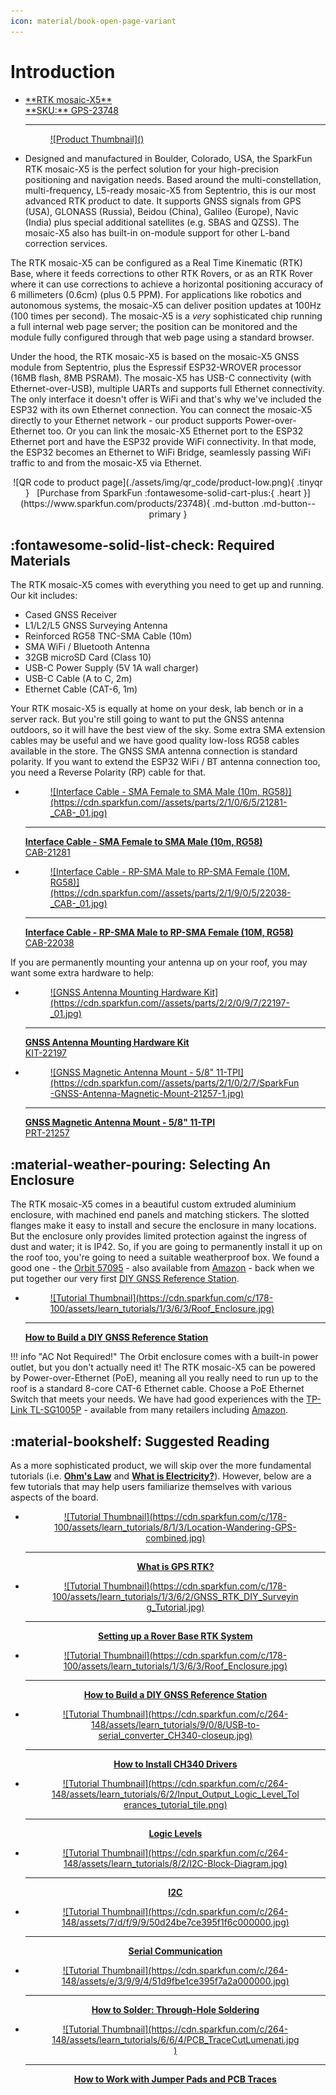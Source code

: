 ```yaml
---
icon: material/book-open-page-variant
---
```


# Introduction
<div class="grid cards desc" markdown>

-   <a href="https://www.sparkfun.com/products/23748">
	**RTK mosaic-X5**<br>
	**SKU:** GPS-23748
	
	---
	
	<figure markdown>
	![Product Thumbnail]()
	</figure></a>


-	Designed and manufactured in Boulder, Colorado, USA, the SparkFun RTK mosaic-X5 is the perfect solution for your high-precision positioning and navigation needs. Based around the multi-constellation, multi-frequency, L5-ready mosaic-X5 from Septentrio, this is our most advanced RTK product to date. It supports GNSS signals from GPS (USA), GLONASS (Russia), Beidou (China), Galileo (Europe), Navic (India) plus special additional satellites (e.g. SBAS and QZSS). The mosaic-X5 also has built-in on-module support for other L-band correction services.

</div>

The RTK mosaic-X5 can be configured as a Real Time Kinematic (RTK) Base, where it feeds corrections to other RTK Rovers, or as an RTK Rover where it can use corrections to achieve a horizontal positioning accuracy of 6 millimeters (0.6cm) (plus 0.5 PPM). For applications like robotics and autonomous systems, the mosaic-X5 can deliver position updates at 100Hz (100 times per second). The mosaic-X5 is a _very_ sophisticated chip running a full internal web page server; the position can be monitored and the module fully configured through that web page using a standard browser.

Under the hood, the RTK mosaic-X5 is based on the mosaic-X5 GNSS module from Septentrio, plus the Espressif ESP32-WROVER processor (16MB flash, 8MB PSRAM). The mosaic-X5 has USB-C connectivity (with Ethernet-over-USB), multiple UARTs and supports full Ethernet connectivity. The only interface it doesn't offer is WiFi and that's why we've included the ESP32 with its own Ethernet connection. You can connect the mosaic-X5 directly to your Ethernet network - our product supports Power-over-Ethernet too. Or you can link the mosaic-X5 Ethernet port to the ESP32 Ethernet port and have the ESP32 provide WiFi connectivity. In that mode, the ESP32 becomes an Ethernet to WiFi Bridge, seamlessly passing WiFi traffic to and from the mosaic-X5 via Ethernet.

<center>
![QR code to product page](./assets/img/qr_code/product-low.png){ .tinyqr }&nbsp;&nbsp;&nbsp;[Purchase from SparkFun :fontawesome-solid-cart-plus:{ .heart }](https://www.sparkfun.com/products/23748){ .md-button .md-button--primary }
</center>

## :fontawesome-solid-list-check:&nbsp;Required Materials
The RTK mosaic-X5 comes with everything you need to get up and running. Our kit includes:

* Cased GNSS Receiver
* L1/L2/L5 GNSS Surveying Antenna
* Reinforced RG58 TNC-SMA Cable (10m)
* SMA WiFi / Bluetooth Antenna
* 32GB microSD Card (Class 10)
* USB-C Power Supply (5V 1A wall charger)
* USB-C Cable (A to C, 2m)
* Ethernet Cable (CAT-6, 1m)

Your RTK mosaic-X5 is equally at home on your desk, lab bench or in a server rack. But you're still going to want to put the GNSS antenna outdoors, so it will have the best view of the sky. Some extra SMA extension cables may be useful and we have good quality low-loss RG58 cables available in the store. The GNSS SMA antenna connection is standard polarity. If you want to extend the ESP32 WiFi / BT antenna connection too, you need a Reverse Polarity (RP) cable for that.

<div class="grid cards col-4" markdown>

-   <a href="https://www.sparkfun.com/products/21281">
	<figure markdown>
	![Interface Cable - SMA Female to SMA Male (10m, RG58)](https://cdn.sparkfun.com//assets/parts/2/1/0/6/5/21281-_CAB-_01.jpg)
	</figure>

	---

	**Interface Cable - SMA Female to SMA Male (10m, RG58)**<br>
	CAB-21281</a>

-   <a href="https://www.sparkfun.com/products/22038">
	<figure markdown>
	![Interface Cable - RP-SMA Male to RP-SMA Female (10M, RG58)](https://cdn.sparkfun.com//assets/parts/2/1/9/0/5/22038-_CAB-_01.jpg)
	</figure>

	---

	**Interface Cable - RP-SMA Male to RP-SMA Female (10M, RG58)**<br>
	CAB-22038</a>

</div>

If you are permanently mounting your antenna up on your roof, you may want some extra hardware to help:

<div class="grid cards col-4" markdown>

-   <a href="https://www.sparkfun.com/products/22197">
	<figure markdown>
	![GNSS Antenna Mounting Hardware Kit](https://cdn.sparkfun.com//assets/parts/2/2/0/9/7/22197-_01.jpg)
	</figure>

	---

	**GNSS Antenna Mounting Hardware Kit**<br>
	KIT-22197</a>

-   <a href="https://www.sparkfun.com/products/21257">
	<figure markdown>
	![GNSS Magnetic Antenna Mount - 5/8" 11-TPI](https://cdn.sparkfun.com//assets/parts/2/1/0/2/7/SparkFun-GNSS-Antenna-Magnetic-Mount-21257-1.jpg)
	</figure>

	---

	**GNSS Magnetic Antenna Mount - 5/8" 11-TPI**<br>
	PRT-21257</a>

</div>

## :material-weather-pouring:&nbsp;Selecting An Enclosure

The RTK mosaic-X5 comes in a beautiful custom extruded aluminium enclosure, with machined end panels and matching stickers. The slotted flanges make it easy to install and secure the enclosure in many locations. But the enclosure only provides limited protection against the ingress of dust and water; it is IP42. So, if you are going to permanently install it up on the roof too, you're going to need a suitable weatherproof box. We found a good one - the [Orbit 57095](https://www.orbitonline.com/products/gray-outdoor-timer-cabinet) - also available from [Amazon](https://www.amazon.com/Orbit-57095-Weather-Resistant-Outdoor-Mounted-Controller/dp/B000VYGMF2) - back when we put together our very first [DIY GNSS Reference Station](https://learn.sparkfun.com/tutorials/how-to-build-a-diy-gnss-reference-station#mini-computer-setup-option-1).

-   <a href="https://learn.sparkfun.com/tutorials/1363">
	<figure markdown>
	![Tutorial Thumbnail](https://cdn.sparkfun.com/c/178-100/assets/learn_tutorials/1/3/6/3/Roof_Enclosure.jpg)
	</figure>

	---
	
	**How to Build a DIY GNSS Reference Station**</a>

!!! info "AC Not Required!"
    The Orbit enclosure comes with a built-in power outlet, but you don't actually need it! The RTK mosaic-X5 can be powered by Power-over-Ethernet (PoE), meaning all you really need to run up to the roof is a standard 8-core CAT-6 Ethernet cable. Choose a PoE Ethernet Switch that meets your needs. We have had good experiences with the [TP-Link TL-SG1005P](https://www.tp-link.com/us/business-networking/poe-switch/tl-sg1005p/) - available from many retailers including [Amazon](https://www.amazon.com/TP-Link-Compliant-Shielded-Optimization-TL-SG1005P/dp/B076HZFY3F).


## :material-bookshelf:&nbsp;Suggested Reading

As a more sophisticated product, we will skip over the more fundamental tutorials (i.e. [**Ohm's Law**](https://learn.sparkfun.com/tutorials/voltage-current-resistance-and-ohms-law) and [**What is Electricity?**](https://learn.sparkfun.com/tutorials/what-is-electricity)). However, below are a few tutorials that may help users familiarize themselves with various aspects of the board.


<div class="grid cards col-4" markdown align="center">

-   <a href="https://learn.sparkfun.com/tutorials/813">
	<figure markdown>
	![Tutorial Thumbnail](https://cdn.sparkfun.com/c/178-100/assets/learn_tutorials/8/1/3/Location-Wandering-GPS-combined.jpg)
	</figure>

	---
	
	**What is GPS RTK?**</a>

-   <a href="https://learn.sparkfun.com/tutorials/1362">
	<figure markdown>
	![Tutorial Thumbnail](https://cdn.sparkfun.com/c/178-100/assets/learn_tutorials/1/3/6/2/GNSS_RTK_DIY_Surveying_Tutorial.jpg)
	</figure>

	---
	
	**Setting up a Rover Base RTK System**</a>

-   <a href="https://learn.sparkfun.com/tutorials/1363">
	<figure markdown>
	![Tutorial Thumbnail](https://cdn.sparkfun.com/c/178-100/assets/learn_tutorials/1/3/6/3/Roof_Enclosure.jpg)
	</figure>

	---
	
	**How to Build a DIY GNSS Reference Station**</a>

-   <a href="https://learn.sparkfun.com/tutorials/908">
	<figure markdown>
	![Tutorial Thumbnail](https://cdn.sparkfun.com/c/264-148/assets/learn_tutorials/9/0/8/USB-to-serial_converter_CH340-closeup.jpg)
	</figure>

	---
	
	**How to Install CH340 Drivers**</a>

-   <a href="https://learn.sparkfun.com/tutorials/62">
	<figure markdown>
	![Tutorial Thumbnail](https://cdn.sparkfun.com/c/264-148/assets/learn_tutorials/6/2/Input_Output_Logic_Level_Tolerances_tutorial_tile.png)
	</figure>

	---
	
	**Logic Levels**</a>

-   <a href="https://learn.sparkfun.com/tutorials/82">
	<figure markdown>
	![Tutorial Thumbnail](https://cdn.sparkfun.com/c/264-148/assets/learn_tutorials/8/2/I2C-Block-Diagram.jpg)
	</figure>

	---
	
	**I2C**</a>

-   <a href="https://learn.sparkfun.com/tutorials/8">
	<figure markdown>
	![Tutorial Thumbnail](https://cdn.sparkfun.com/c/264-148/assets/7/d/f/9/9/50d24be7ce395f1f6c000000.jpg)
	</figure>

	---
	
	**Serial Communication**</a>

-   <a href="https://learn.sparkfun.com/tutorials/5">
	<figure markdown>
	![Tutorial Thumbnail](https://cdn.sparkfun.com/c/264-148/assets/e/3/9/9/4/51d9fbe1ce395f7a2a000000.jpg)
	</figure>

	---
	
	**How to Solder: Through-Hole Soldering**</a>

-   <a href="https://learn.sparkfun.com/tutorials/664">
	<figure markdown>
	![Tutorial Thumbnail](https://cdn.sparkfun.com/c/264-148/assets/learn_tutorials/6/6/4/PCB_TraceCutLumenati.jpg)
	</figure>

	---
	
	**How to Work with Jumper Pads and PCB Traces**</a>

</div>

